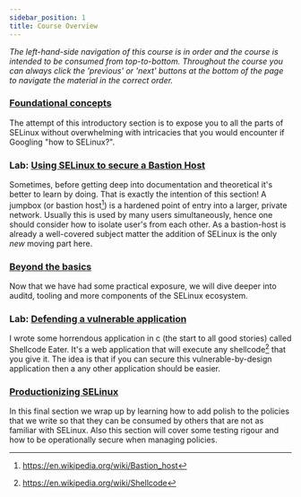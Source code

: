 ```yaml
---
sidebar_position: 1
title: Course Overview 
---
```


_The left-hand-side navigation of this course is in order and the course is intended to be consumed from top-to-bottom. Throughout the course you can always click the 'previous' or 'next' buttons at the bottom of the page to navigate the material in the correct order._

### [Foundational concepts](/course/category/foundational-concepts-and-policy-building-blocks)     
The attempt of this introductory section is to expose you to all the parts of SELinux without overwhelming with intricacies that you would encounter if Googling "how to SELinux?".

### Lab: [Using SELinux to secure a Bastion Host](/course/category/lab-1-using-selinux-to-secure-a-bastion-host)      
Sometimes, before getting deep into documentation and theoretical it's better to learn by doing. That is exactly the intention of this section!
A jumpbox (or bastion host[^1]) is a hardened point of entry into a larger, private network. Usually this is used by many users simultaneously, hence one should consider how to isolate user's from each other. As a bastion-host is already a well-covered subject matter the addition of SELinux is the only _new_ moving part here.

### [Beyond the basics](/course/category/beyond-the-basics)    
Now that we have had some practical exposure, we will dive deeper into auditd, tooling and more components of the SELinux ecosystem.

### Lab: [Defending a vulnerable application](/course/category/lab-2-defending-a-vulnerable-application)   
I wrote some horrendous application in c (the start to all good stories) called Shellcode Eater. It's a web application that will execute any shellcode[^2] that you give it. The idea is that if you can secure this vulnerable-by-design application then a any other application should be easier.

### [Productionizing SELinux](/course/category/productionizing-selinux-deployments)    
In this final section we wrap up by learning how to add polish to the policies that we write so that they can be consumed by others that are not as familiar with SELinux. Also this section will cover some testing rigour and how to be operationally secure when managing policies.

[^1]: https://en.wikipedia.org/wiki/Bastion_host
[^2]: https://en.wikipedia.org/wiki/Shellcode
